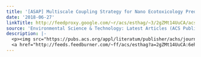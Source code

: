 ```yaml
---
title: '[ASAP] Multiscale Coupling Strategy for Nano Ecotoxicology Prediction'
date: '2018-06-27'
linkTitle: http://feedproxy.google.com/~r/acs/esthag/~3/2gZMt14UuCA/acs.est.8b02895
source: 'Environmental Science & Technology: Latest Articles (ACS Publications)'
description: |-
  <p><img src="https://pubs.acs.org/appl/literatum/publisher/achs/journals/content/esthag/0/esthag.ahead-of-print/acs.est.8b02895/20180626/images/medium/es-2018-028954_0003.gif" alt="TOC Graphic"/></p><div><cite>Environmental Science & Technology</cite></div><div>DOI: 10.1021/acs.est.8b02895</div><div class="feedflare">
  <a href="http://feeds.feedburner.com/~ff/acs/esthag?a=2gZMt14UuCA:6ehCO-JBSJw:yIl2AUoC8zA"><img src="http://feeds.feedburner.com/~ff/acs/esthag?d=yIl2AUoC8zA" border="0"></img></a>
---
```

